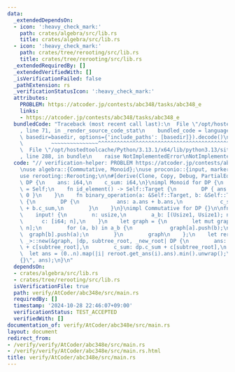 ```yaml
---
data:
  _extendedDependsOn:
  - icon: ':heavy_check_mark:'
    path: crates/algebra/src/lib.rs
    title: crates/algebra/src/lib.rs
  - icon: ':heavy_check_mark:'
    path: crates/tree/rerooting/src/lib.rs
    title: crates/tree/rerooting/src/lib.rs
  _extendedRequiredBy: []
  _extendedVerifiedWith: []
  _isVerificationFailed: false
  _pathExtension: rs
  _verificationStatusIcon: ':heavy_check_mark:'
  attributes:
    PROBLEM: https://atcoder.jp/contests/abc348/tasks/abc348_e
    links:
    - https://atcoder.jp/contests/abc348/tasks/abc348_e
  bundledCode: "Traceback (most recent call last):\n  File \"/opt/hostedtoolcache/Python/3.13.1/x64/lib/python3.13/site-packages/onlinejudge_verify/documentation/build.py\"\
    , line 71, in _render_source_code_stat\n    bundled_code = language.bundle(stat.path,\
    \ basedir=basedir, options={'include_paths': [basedir]}).decode()\n          \
    \         ~~~~~~~~~~~~~~~^^^^^^^^^^^^^^^^^^^^^^^^^^^^^^^^^^^^^^^^^^^^^^^^^^^^^^^^^^^^^^^^^^\n\
    \  File \"/opt/hostedtoolcache/Python/3.13.1/x64/lib/python3.13/site-packages/onlinejudge_verify/languages/rust.py\"\
    , line 288, in bundle\n    raise NotImplementedError\nNotImplementedError\n"
  code: "// verification-helper: PROBLEM https://atcoder.jp/contests/abc348/tasks/abc348_e\n\
    \nuse algebra::{Commutative, Monoid};\nuse proconio::{input, marker::Usize1};\n\
    use rerooting::Rerooting;\n\n#[derive(Clone, Copy, Debug, PartialEq, Eq)]\nstruct\
    \ DP {\n    ans: i64,\n    c_sum: i64,\n}\nimpl Monoid for DP {\n    type Target\
    \ = Self;\n    fn id_element() -> Self::Target {\n        DP { ans: 0, c_sum:\
    \ 0 }\n    }\n    fn binary_operation(a: &Self::Target, b: &Self::Target) -> Self::Target\
    \ {\n        DP {\n            ans: a.ans + b.ans,\n            c_sum: a.c_sum\
    \ + b.c_sum,\n        }\n    }\n}\nimpl Commutative for DP {}\n\nfn main() {\n\
    \    input! {\n        n: usize,\n        a_b: [(Usize1, Usize1); n - 1],\n  \
    \      c: [i64; n],\n    }\n    let graph = {\n        let mut graph = vec![vec![];\
    \ n];\n        for (a, b) in a_b {\n            graph[a].push(b);\n          \
    \  graph[b].push(a);\n        }\n        graph\n    };\n    let reroot = Rerooting::<DP,\
    \ _>::new(&graph, |dp, subtree_root, _new_root| DP {\n        ans: dp.ans + dp.c_sum\
    \ + c[subtree_root],\n        c_sum: dp.c_sum + c[subtree_root],\n    });\n  \
    \  let ans = (0..n).map(|i| reroot.get_ans(i).ans).min().unwrap();\n    println!(\"\
    {}\", ans);\n}\n"
  dependsOn:
  - crates/algebra/src/lib.rs
  - crates/tree/rerooting/src/lib.rs
  isVerificationFile: true
  path: verify/AtCoder/abc348e/src/main.rs
  requiredBy: []
  timestamp: '2024-10-28 22:46:07+09:00'
  verificationStatus: TEST_ACCEPTED
  verifiedWith: []
documentation_of: verify/AtCoder/abc348e/src/main.rs
layout: document
redirect_from:
- /verify/verify/AtCoder/abc348e/src/main.rs
- /verify/verify/AtCoder/abc348e/src/main.rs.html
title: verify/AtCoder/abc348e/src/main.rs
---
```

